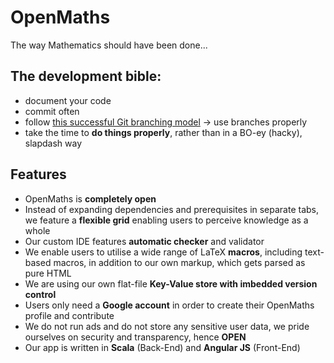 # OpenMaths

The way Mathematics should have been done...

## The development bible:

- document your code
- commit often
- follow [this successful Git branching model](http://nvie.com/posts/a-successful-git-branching-model/) -> use branches properly
- take the time to **do things properly**, rather than in a BO-ey (hacky), slapdash way

## Features
- OpenMaths is **completely open**
- Instead of expanding dependencies and prerequisites in separate tabs, we feature a **flexible grid** enabling users to perceive knowledge as a whole
- Our custom IDE features **automatic checker** and validator
- We enable users to utilise a wide range of LaTeX **macros**, including text-based macros, in addition to our own markup, which gets parsed as pure HTML
- We are using our own flat-file **Key-Value store with imbedded version control**
- Users only need a **Google account** in order to create their OpenMaths profile and contribute
- We do not run ads and do not store any sensitive user data, we pride ourselves on security and transparency, hence **OPEN**
- Our app is written in **Scala** (Back-End) and **Angular JS** (Front-End)
